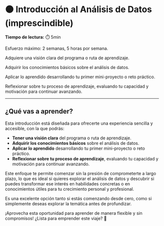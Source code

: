 # ⚫ Introducción al Análisis de Datos (imprescindible)

**Tiempo de lectura:** ⏱️️️ 5min

<!-- El siguiente bloque de comentario se usa también  para mostrar un preview o resumen del program, skill o module en thumbnails de FE (por ejemplo) -->
<!-- preview:start -->
<p>Esfuerzo máximo: 2 semanas, 5 horas por semana.</p>
<p>Adquiere una visión clara del programa o ruta de aprendizaje.</p>
<p>Adquirir los conocimientos básicos sobre el análisis de datos.</p>
<p>Aplicar lo aprendido desarrollando tu primer mini-proyecto o reto práctico.</p>
<p>Reflexionar sobre tu proceso de aprendizaje, evaluando tu capacidad y motivación para continuar avanzando.</p>
<!-- preview:end -->

---

## ¿Qué vas a aprender?
Esta introducción está diseñada para ofrecerte una experiencia sencilla y accesible, con la que podrás:

- **Tener una visión clara** del programa o ruta de aprendizaje.
- **Adquirir los conocimientos básicos** sobre el análisis de datos.
- **Aplicar lo aprendido** desarrollando tu primer mini-proyecto o reto práctico.
- **Reflexionar sobre tu proceso de aprendizaje**, evaluando tu capacidad y motivación para continuar avanzando.

Este enfoque te permite comenzar sin la presión de comprometerte a largo plazo, lo que es ideal si quieres explorar el análisis de datos y descubrir si puedes transformar ese interés en habilidades concretas o en conocimientos útiles para tu crecimiento personal y profesional.

Es una excelente opción tanto si estás comenzando desde cero, como si simplemente deseas explorar la temática antes de profundizar.

¡Aprovecha esta oportunidad para aprender de manera flexible y sin compromisos! ¿Lista para emprender este viaje? 🚀